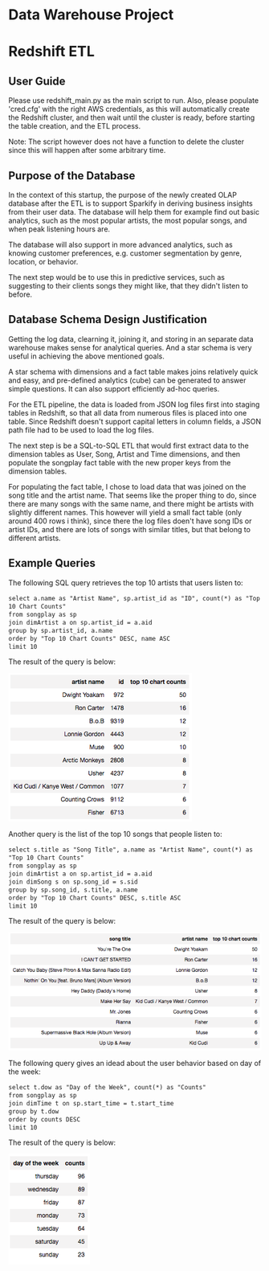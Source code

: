 # Data Warehouse Project
# Redshift ETL


## User Guide

Please use redshift_main.py as the main script to run. Also, please populate 'cred.cfg' with the right AWS credentials, as this will automatically create the Redshift cluster, and then wait until the cluster is ready, before starting the table creation, and the ETL process.

Note: The script however does not have a function to delete the cluster since this will happen after some arbitrary time.



## Purpose of the Database

In the context of this startup, the purpose of the newly created OLAP database after the ETL is to support Sparkify in deriving business insights from their user data. The database will help them for example find out basic analytics, such as the most popular artists, the most popular songs, and when peak listening hours are. 

The database will also support in more advanced analytics, such as knowing customer preferences, e.g. customer segmentation by genre, location, or behavior. 

The next step would be to use this in predictive services, such as suggesting to their clients songs they might like, that they didn't listen to before. 


## Database Schema Design Justification 

Getting the log data, clearning it, joining it, and storing in an separate data warehouse makes sense for analytical queries. And a star schema is very useful in achieving the above mentioned goals. 

A star schema with dimensions and a fact table makes joins relatively quick and easy, and pre-defined analytics (cube) can be generated to answer simple questions. It can also support efficiently ad-hoc queries.

For the ETL pipeline, the data is loaded from JSON log files first into staging tables in Redshift, so that all data from numerous files is placed into one table. Since Redshift doesn't support capital letters in column fields, a JSON path file had to be used to load the log files. 

The next step is be a SQL-to-SQL ETL that would first extract data to the dimension tables as User, Song, Artist and Time dimensions, and then populate the songplay fact table with the new proper keys from the dimension tables. 

For populating the fact table, I chose to load data that was joined on the song title and the artist name. That seems like the proper thing to do, since there are many songs with the same name, and there might be artists with slightly different names. This however will yield a small fact table (only around 400 rows i think), since there the log files doen't have song IDs or artist IDs, and there are lots of songs with similar titles, but that belong to different artists. 


## Example Queries

The following SQL query retrieves the top 10 artists that users listen to: 

```
select a.name as "Artist Name", sp.artist_id as "ID", count(*) as "Top 10 Chart Counts"
from songplay as sp
join dimArtist a on sp.artist_id = a.aid
group by sp.artist_id, a.name
order by "Top 10 Chart Counts" DESC, name ASC  
limit 10
```
The result of the query is below:

![Top 10 Artists](./imgs/top10artists.png)


Another query is the list of the top 10 songs that people listen to:

```
select s.title as "Song Title", a.name as "Artist Name", count(*) as "Top 10 Chart Counts"
from songplay as sp
join dimArtist a on sp.artist_id = a.aid
join dimSong s on sp.song_id = s.sid
group by sp.song_id, s.title, a.name
order by "Top 10 Chart Counts" DESC, s.title ASC  
limit 10
```

The result of the query is below:

![Top 10 Artists](./imgs/top10songs.png)


The following query gives an idead about the user behavior based on day of the week:

```
select t.dow as "Day of the Week", count(*) as "Counts"
from songplay as sp
join dimTime t on sp.start_time = t.start_time
group by t.dow
order by counts DESC  
limit 10
```

The result of the query is below:

![Top 10 Artists](./imgs/dow.png)


